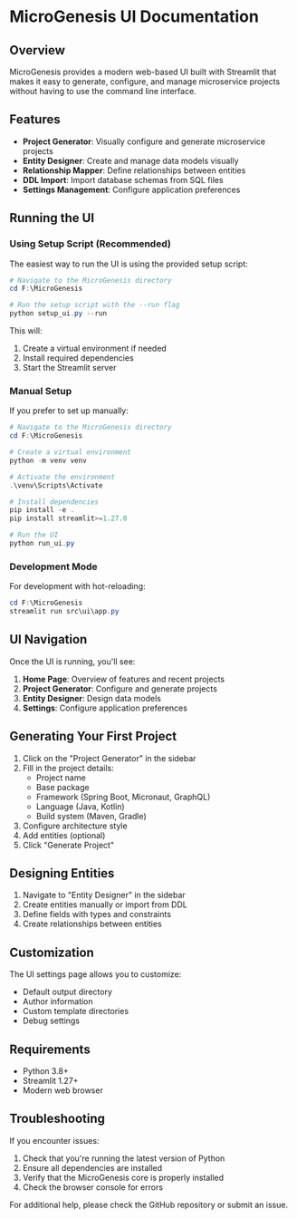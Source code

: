 # MicroGenesis UI Documentation

## Overview

MicroGenesis provides a modern web-based UI built with Streamlit that makes it easy to generate, configure, and manage microservice projects without having to use the command line interface.

## Features

- **Project Generator**: Visually configure and generate microservice projects
- **Entity Designer**: Create and manage data models visually
- **Relationship Mapper**: Define relationships between entities
- **DDL Import**: Import database schemas from SQL files
- **Settings Management**: Configure application preferences

## Running the UI

### Using Setup Script (Recommended)

The easiest way to run the UI is using the provided setup script:

```powershell
# Navigate to the MicroGenesis directory
cd F:\MicroGenesis

# Run the setup script with the --run flag
python setup_ui.py --run
```

This will:
1. Create a virtual environment if needed
2. Install required dependencies
3. Start the Streamlit server

### Manual Setup

If you prefer to set up manually:

```powershell
# Navigate to the MicroGenesis directory
cd F:\MicroGenesis

# Create a virtual environment
python -m venv venv

# Activate the environment
.\venv\Scripts\Activate

# Install dependencies
pip install -e .
pip install streamlit>=1.27.0

# Run the UI
python run_ui.py
```

### Development Mode

For development with hot-reloading:

```powershell
cd F:\MicroGenesis
streamlit run src\ui\app.py
```

## UI Navigation

Once the UI is running, you'll see:

1. **Home Page**: Overview of features and recent projects
2. **Project Generator**: Configure and generate projects
3. **Entity Designer**: Design data models
4. **Settings**: Configure application preferences

## Generating Your First Project

1. Click on the "Project Generator" in the sidebar
2. Fill in the project details:
   - Project name
   - Base package
   - Framework (Spring Boot, Micronaut, GraphQL)
   - Language (Java, Kotlin)
   - Build system (Maven, Gradle)
3. Configure architecture style
4. Add entities (optional)
5. Click "Generate Project"

## Designing Entities

1. Navigate to "Entity Designer" in the sidebar
2. Create entities manually or import from DDL
3. Define fields with types and constraints
4. Create relationships between entities

## Customization

The UI settings page allows you to customize:

- Default output directory
- Author information
- Custom template directories
- Debug settings

## Requirements

- Python 3.8+
- Streamlit 1.27+
- Modern web browser

## Troubleshooting

If you encounter issues:

1. Check that you're running the latest version of Python
2. Ensure all dependencies are installed
3. Verify that the MicroGenesis core is properly installed
4. Check the browser console for errors

For additional help, please check the GitHub repository or submit an issue.
